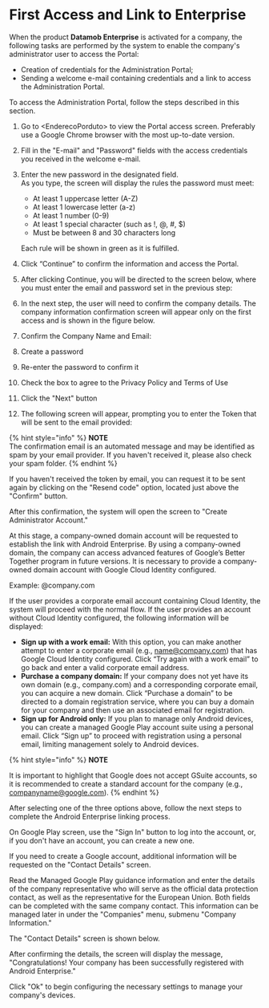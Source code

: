 # First Access and Link to Enterprise

When the product **Datamob Enterprise** is activated for a company, the following tasks are performed by the system to enable the company's administrator user to access the Portal:

* Creation of credentials for the Administration Portal;
* Sending a welcome e-mail containing credentials and a link to access the Administration Portal.

To access the Administration Portal, follow the steps described in this section.

1. Go to \<EnderecoPorduto> to view the Portal access screen. Preferably use a Google Chrome browser with the most up-to-date version.
2. Fill in the "E-mail" and "Password" fields with the access credentials you received in the welcome e-mail.
3.  Enter the new password in the designated field.\
    As you type, the screen will display the rules the password must meet:

    * At least 1 uppercase letter (A-Z)
    * At least 1 lowercase letter (a-z)
    * At least 1 number (0-9)
    * At least 1 special character (such as !, @, #, $)
    * Must be between 8 and 30 characters long

    Each rule will be shown in green as it is fulfilled.
4. Click “Continue” to confirm the information and access the Portal.
5. After clicking Continue, you will be directed to the screen below, where you must enter the email and password set in the previous step:
6. In the next step, the user will need to confirm the company details. The company information confirmation screen will appear only on the first access and is shown in the figure below.
7. Confirm the Company Name and Email:
8. Create a password
9. Re-enter the password to confirm it
10. Check the box to agree to the Privacy Policy and Terms of Use
11. Click the "Next" button
12. The following screen will appear, prompting you to enter the Token that will be sent to the email provided:

{% hint style="info" %}
**NOTE**\
The confirmation email is an automated message and may be identified as spam by your email provider. If you haven't received it, please also check your spam folder.
{% endhint %}

If you haven't received the token by email, you can request it to be sent again by clicking on the "Resend code" option, located just above the "Confirm" button.

After this confirmation, the system will open the screen to "Create Administrator Account."

At this stage, a company-owned domain account will be requested to establish the link with Android Enterprise. By using a company-owned domain, the company can access advanced features of Google’s Better Together program in future versions. It is necessary to provide a company-owned domain account with Google Cloud Identity configured.

Example: @company.com

If the user provides a corporate email account containing Cloud Identity, the system will proceed with the normal flow. If the user provides an account without Cloud Identity configured, the following information will be displayed:

* **Sign up with a work email:** With this option, you can make another attempt to enter a corporate email (e.g., name@company.com) that has Google Cloud Identity configured. Click “Try again with a work email” to go back and enter a valid corporate email address.
* **Purchase a company domain:** If your company does not yet have its own domain (e.g., company.com) and a corresponding corporate email, you can acquire a new domain. Click “Purchase a domain” to be directed to a domain registration service, where you can buy a domain for your company and then use an associated email for registration.
* **Sign up for Android only:** If you plan to manage only Android devices, you can create a managed Google Play account suite using a personal email. Click “Sign up” to proceed with registration using a personal email, limiting management solely to Android devices.

{% hint style="info" %}
**NOTE**

It is important to highlight that Google does not accept GSuite accounts, so it is recommended to create a standard account for the company (e.g., companyname@google.com).
{% endhint %}

After selecting one of the three options above, follow the next steps to complete the Android Enterprise linking process.

On Google Play screen, use the "Sign In" button to log into the account, or, if you don't have an account, you can create a new one.

If you need to create a Google account, additional information will be requested on the "Contact Details" screen.

Read the Managed Google Play guidance information and enter the details of the company representative who will serve as the official data protection contact, as well as the representative for the European Union. Both fields can be completed with the same company contact. This information can be managed later in under the "Companies" menu, submenu "Company Information."

The "Contact Details" screen is shown below.

After confirming the details, the screen will display the message, "Congratulations! Your company has been successfully registered with Android Enterprise."

Click "Ok" to begin configuring the necessary settings to manage your company's devices.
